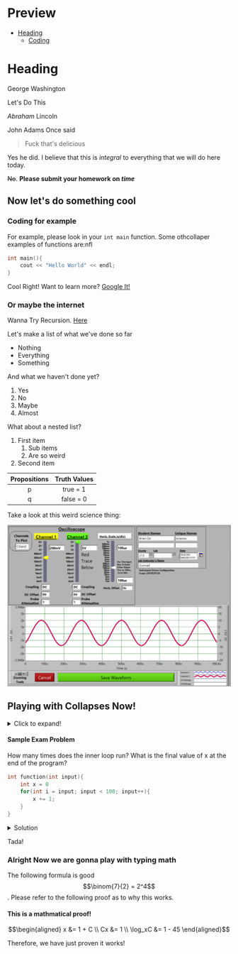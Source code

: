 # Preview
- [Heading](#or-maybe-the-internet)
  - [Coding](#preview)


# Heading
George Washington

Let's Do This

*Abraham* Lincoln

John Adams Once said
> Fuck that's delicious

Yes he did. I believe that this is *integral* to everything that we will do here today.

~~No~~. **Please submit your homework on _time_** 

## Now let's do something cool

### Coding for example

For example, please look in your `int main` function. Some othcollaper examples of functions are:nfl
```C++
int main(){
    cout << "Hello World" << endl;
}
```
Cool Right! Want to learn more? [Google It!](https://google.com)

### Or maybe the internet

Wanna Try Recursion. [Here](test.md)

Let's make a list of what we've done so far
* Nothing
* Everything
* Something



And what we haven't done yet?
1. Yes
2. No
3. Maybe
4. Almost

What about a nested list?
1. First item
   1. Sub items
   2. Are so weird
2. Second item

 Propositions | Truth Values
 :---: | :---:
 p | true = 1
 q | false = 0

Take a look at this weird science thing:

 ![Weird Science Thingy](collpitts.png)

 ## Playing with Collapses Now!

<details>
    <summary>Click to expand!</summary>

woah this stuff is hidden how is this possible woaH
</details>

#### Sample Exam Problem
How many times does the inner loop run? What is the final value of x at the end of the program?
```C++
int function(int input){
    int x = 0
    for(int i = input; input < 100; input++){
        x += 1;
    }
}
```
<details>
    <summary>Solution</summary>

The loop runs 100 - `input` times and the `x` has the same value as input.
</details>

Tada!

### Alright Now we are gonna play with typing math
The following formula is good $$\binom{7}{2} = 2^4$$. Please refer to the following proof as to why this works. 

#### This is a mathmatical proof!
$$\begin{aligned}
    x &= 1 + C \\
    Cx &= 1 \\
    \log_xC &= 1 - 45
\end{aligned}$$

Therefore, we have just proven it works!
